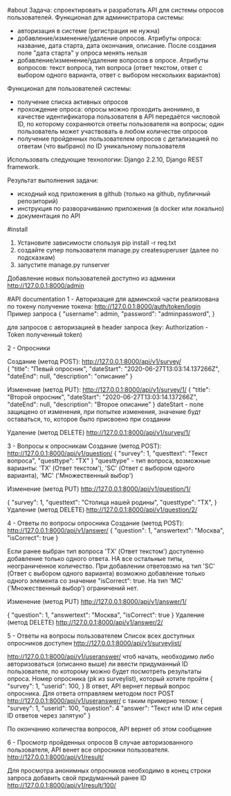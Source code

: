 #about
Задача: спроектировать и разработать API для системы опросов пользователей.
Функционал для администратора системы:

- авторизация в системе (регистрация не нужна)
- добавление/изменение/удаление опросов. Атрибуты опроса: название, дата старта, дата окончания, описание. После создания поле "дата старта" у опроса менять нельзя
- добавление/изменение/удаление вопросов в опросе. Атрибуты вопросов: текст вопроса, тип вопроса (ответ текстом, ответ с выбором одного варианта, ответ с выбором нескольких вариантов)

Функционал для пользователей системы:
- получение списка активных опросов
- прохождение опроса: опросы можно проходить анонимно, в качестве идентификатора пользователя в API передаётся числовой ID, по которому сохраняются ответы пользователя на вопросы; один пользователь может участвовать в любом количестве опросов
- получение пройденных пользователем опросов с детализацией по ответам (что выбрано) по ID уникальному пользователя

Использовать следующие технологии: Django 2.2.10, Django REST framework.

Результат выполнения задачи:
- исходный код приложения в github (только на github, публичный репозиторий)
- инструкция по разворачиванию приложения (в docker или локально)
- документация по API

#install
1. Установите зависимости спользуя pip install -r req.txt
2. создайте супер пользователя manage.py createsuperuser (далее по подсказкам)
3. запустите manage.py runserver

Добавление новых пользователей доступно из админки
http://127.0.0.1:8000/admin

#API documentation
1 - Авторизация для админской части реализована по токену
получение токена:
http://127.0.0.1:8000/auth/token/login
Пример запроса
{
        "username": admin,
        "password": "adminpassword",
}

для запросов с авторизацией в header запроса (key: Authorization - Token полученный token)

2 - Опросники

Создание (метод POST):
http://127.0.0.1:8000/api/v1/survey/  
{
        "title": "Певый опросник",
        "dateStart": "2020-06-27T13:03:14.137266Z",
        "dateEnd": null,
        "description": "описание"
    }
   
Изменение (метод PUT):
http://127.0.0.1:8000/api/v1/survey/1/
{
        "title": "Второй опросник",
        "dateStart": "2020-06-27T13:03:14.137266Z",
        "dateEnd": null,
        "description": "Второе описание"
    }
dateStart - поле защищено от изменения, при попытке изменения, значение будт оставаться, то, которое было присвоено при создании

Удаление (метод DELETE)
http://127.0.0.1:8000/api/v1/survey/1/

3 - Вопросы к опросникам
Создание (метод POST):
http://127.0.0.1:8000/api/v1/question/
{
    "survey": 1,
    "questtext": "Текст вопроса",
    "questtype": "TX"
}
"questtype" - тип вопроса, возможные варианты: 'TX' (Ответ текстом'), 'SC' (Ответ с выбором одного варианта), 'MC' ('Множественный выбор')

Изменение (метод PUT)
http://127.0.0.1:8000/api/v1/question/1/

{
    "survey": 1,
    "questtext": "Столица нашей родины",
    "questtype": "TX",
}
Удаление (метод DELETE)
http://127.0.0.1:8000/api/v1/question/2/

4 - Ответы по вопросы опросника
Создание (метод POST):
http://127.0.0.1:8000/api/v1/answer/
{
    "question": 1,
    "answertext": "Москва",
    "isCorrect": true
}

Если ранее выбран тип вопроса 'TX' (Ответ текстом') доступенно добавление только одного ответа.
НА все остальные типы, неограниченное количество. 
При добавлении ответовзмо на тип 'SC' (Ответ с выбором одного варианта) возможно добавление только одного элемента со значение "isCorrect": true.
На тип 'MC' ('Множественный выбор') ограничений нет.

Изменение (метод PUT)
http://127.0.0.1:8000/api/v1/answer/1/

{
    "question": 1,
    "answertext": "Москва",
    "isCorrect": true
}
Удаление (метод DELETE)
http://127.0.0.1:8000/api/v1/answer/2/

5 - Ответы на вопросы пользователем
Список всех доступных опросников доступен 
http://127.0.0.1:8000/api/v1/surveylist/

http://127.0.0.1:8000/api/v1/useranswer/
чтоб начать, необходимо либо авторизоваться (описанно выше) ли ввести придуманный ID пользователя, по которому можно будет посмотреть результаты опроса. Номер опросника (pk из surveylist), который хотите пройти
{
    "survey": 1,
    "userid": 100,
}
В ответ, API вернет первый вопрос опросника. 
Для ответа отправляем методом пост POST 
http://127.0.0.1:8000/api/v1/useranswer/
с таким примерно телом:
{
    "survey": 1,
    "userid": 100,
    "question": 4
    "answer": "Текст или ID или серия ID ответов через запятую"
}

По окончанию количества вопросов, API вернет об этом сообщение

6 - Просмотр пройденных опросов
В случае авторизованного пользователя, API венет все опросники пользователя. 
http://127.0.0.1:8000/api/v1/result/

Для просмотра анонимных опросников необходимо в конец строки запроса добавить свой придуманный ранее ID
http://127.0.0.1:8000/api/v1/result/100/